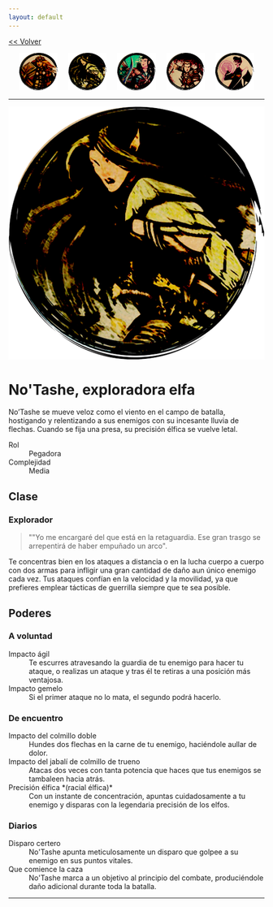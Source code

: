 ```yaml
---
layout: default
---
```

<a href="/early-access/"><< Volver</a>

<div style="display: flex; align-items: center; justify-content: space-evenly; margin-bottom: 10px">
  <a href="dwall.html" style="width: 15%">
    <img src="dwall-avatar.png" style="width:100%; border: 0; box-shadow: none; -webkit-box-shadow: none;">
  </a>
  <a href="notashe.html" style="width: 15%;" >
    <img src="avatar-notashe.png" style="width:100%; border: 0; box-shadow: none; -webkit-box-shadow: none;">
  </a>
  <a href="elenwed.html" style="width: 15%; ">
    <img src="avatar-elenwed.png" style="width:100%; border: 0; box-shadow: none; -webkit-box-shadow: none;">
  </a>
  <a href="bob.html" style="width: 15%; ">
    <img src="avatar-bob.png" style="width:100%; border: 0; box-shadow: none; -webkit-box-shadow: none;">
  </a>
  <a href="presto.html" style="width: 15%; ">
    <img src="avatar-presto.png" style="width:100%; border: 0; box-shadow: none; -webkit-box-shadow: none;">
  </a>
</div>


* * *

<img src="avatar-notashe.png">

# No'Tashe, exploradora elfa

No’Tashe se mueve veloz como el viento en el campo de batalla, hostigando y relentizando a sus enemigos con su incesante lluvia de flechas. Cuando se fija una presa, su precisión élfica se vuelve letal.

<dl>
<dt>Rol</dt>
<dd>Pegadora</dd>
<dt>Complejidad</dt>
<dd>Media</dd>
</dl>


## Clase


### Explorador

> ""Yo me encargaré del que está en la retaguardia. Ese gran trasgo se arrepentirá de haber empuñado un arco". 

Te concentras bien en los ataques a distancia o en la lucha cuerpo a cuerpo con dos armas para infligir una gran cantidad de daño aun único enemigo cada vez. Tus ataques
confían en la velocidad y la movilidad, ya que prefieres emplear tácticas de guerrilla siempre que te sea posible. 


## Poderes

### A voluntad
<dl>
<dt>Impacto ágil</dt>
<dd>Te escurres atravesando la guardia de tu enemigo para hacer tu ataque, o realizas un ataque y tras él te retiras a una posición más ventajosa.</dd>
<dt>Impacto gemelo</dt>
<dd>Si el primer ataque no lo mata, el segundo podrá hacerlo. </dd>
</dl>

### De encuentro
<dl>
<dt>Impacto del colmillo doble</dt>
<dd>Hundes dos flechas en la carne de tu enemigo,  haciéndole aullar de dolor.</dd>
<dt>Impacto del jabalí de colmillo de trueno</dt>
<dd>Atacas dos veces con tanta potencia que haces que tus enemigos se tambaleen hacia atrás.</dd>
<dt>Precisión élfica *(racial élfica)*</dt>
<dd>Con un instante de concentración, apuntas cuidadosamente a tu enemigo y disparas con la legendaria precisión de los elfos.</dd>
</dl>

### Diarios
<dl>
<dt>Disparo certero</dt>
<dd>No'Tashe apunta meticulosamente un disparo que golpee a su enemigo en sus puntos vitales.</dd>
<dt>Que comience la caza</dt>
<dd>No'Tashe marca a un objetivo al principio del combate, produciéndole daño adicional durante toda la batalla.</dd>
</dl>

* * *
